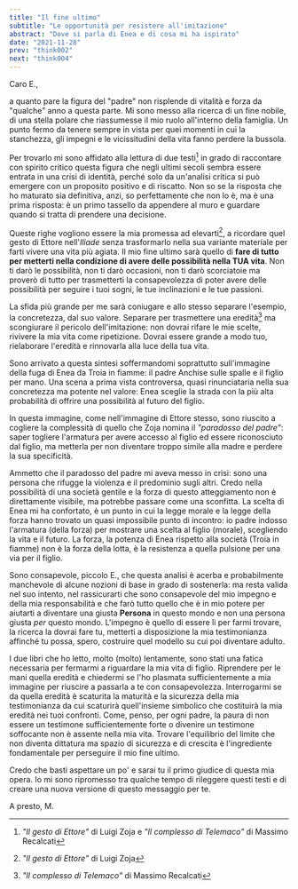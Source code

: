 ```yaml
---
title: "Il fine ultimo"
subtitle: "Le opportunità per resistere all'imitazione"
abstract: "Dove si parla di Enea e di cosa mi ha ispirato"
date: "2021-11-28"
prev: "think002"
next: "think004"
---
```


Caro E.,

a quanto pare la figura del "padre" non risplende di vitalità e forza da "qualche" anno a questa parte.
Mi sono messo alla ricerca di un fine nobile, di una stella polare che riassumesse il mio ruolo all'interno della famiglia. Un punto fermo da tenere sempre in vista per quei momenti in cui la stanchezza, gli impegni e le vicissitudini della vita fanno perdere la bussola.

Per trovarlo mi sono affidato alla lettura di due testi[^1] in grado di raccontare con spirito critico questa figura che negli ultimi secoli sembra essere entrata in una crisi di identità, perché solo da un'analisi critica si può emergere con un proposito positivo e di riscatto. Non so se la risposta che ho maturato sia definitiva, anzi, so perfettamente che non lo è, ma è una prima risposta: è un primo tassello da appendere al muro e guardare quando si tratta di prendere una decisione.

Queste righe vogliono essere la mia promessa ad elevarti[^2], a ricordare quel gesto di Ettore nell'*Iliade* senza trasformarlo nella sua variante materiale per farti vivere una vita più agiata. Il mio fine ultimo sarà quello di **fare di tutto per metterti nella condizione di avere delle possibilità nella TUA vita**. Non ti darò le possibilità, non ti darò occasioni, non ti darò scorciatoie ma proverò di tutto per trasmetterti la consapevolezza di poter avere delle possibilità per seguire i tuoi sogni, le tue inclinazioni e le tue passioni.

La sfida più grande per me sarà coniugare e allo stesso separare l'esempio, la concretezza, dal suo valore. Separare per trasmettere una eredità[^3] ma scongiurare il pericolo dell'imitazione: non dovrai rifare le mie scelte, rivivere la mia vita come ripetizione. Dovrai essere grande a modo tuo, rielaborare l'eredità e rinnovarla alla luce della tua vita. 

Sono arrivato a questa sintesi soffermandomi soprattutto sull'immagine della fuga di Enea da Troia in fiamme: il padre Anchise sulle spalle e il figlio per mano. Una scena a prima vista controversa, quasi rinunciataria nella sua concretezza ma potente nel valore: Enea sceglie la strada con la più alta probabilità di offrire una possibilità al futuro del figlio.

In questa immagine, come nell'immagine di Ettore stesso, sono riuscito a cogliere la complessità di quello che Zoja nomina il *"paradosso del padre"*: saper togliere l'armatura per avere accesso al figlio ed essere riconosciuto dal figlio, ma metterla per non diventare troppo simile alla madre e perdere la sua specificità.

Ammetto che il paradosso del padre mi aveva messo in crisi: sono una persona che rifugge la violenza e il predominio sugli altri. Credo nella possibilità di una società gentile e la forza di questo atteggiamento non è direttamente visibile, ma potrebbe passare come una sconfitta. La scelta di Enea mi ha confortato, è un punto in cui la legge morale e la legge della forza hanno trovato un quasi impossibile punto di incontro: io padre indosso l'armatura (della forza) per mostrare una scelta al figlio (morale), scegliendo la vita e il futuro. La forza, la potenza di Enea rispetto alla società (Troia in fiamme) non è la forza della lotta, è la resistenza a quella pulsione per una via per il figlio.

Sono consapevole, piccolo E., che questa analisi è acerba e probabilmente manchevole di alcune nozioni di base in grado di sostenerla: ma resta valida nel suo intento, nel rassicurarti che sono consapevole del mio impegno e della mia responsabilità e che farò tutto quello che è in mio potere per aiutarti a diventare una giusta **Persona** in questo mondo e non una persona giusta *per* questo mondo. L'impegno è quello di essere lì per farmi trovare, la ricerca la dovrai fare tu, metterti a disposizione la mia testimonianza affinché tu possa, spero, costruire quel modello su cui poi diventare adulto.

I due libri che ho letto, molto (molto) lentamente, sono stati una fatica necessaria per fermarmi a riguardare la mia vita di figlio. Riprendere per le mani quella eredità e chiedermi se l'ho plasmata sufficientemente a mia immagine per riuscire a passarla a te con consapevolezza. Interrogarmi se da quella eredità è scaturita la maturità e la sicurezza della mia testimonianza da cui scaturirà quell'insieme simbolico che costituirà la mia eredità nei tuoi confronti. Come, penso, per ogni padre, la paura di non essere un testimone sufficientemente forte o divenire un testimone soffocante non è assente nella mia vita. Trovare l'equilibrio del limite che non diventa dittatura ma spazio di sicurezza e di crescita è l'ingrediente fondamentale per perseguire il mio fine ultimo.

Credo che basti aspettare un po' e sarai tu il primo giudice di questa mia opera.
Io mi sono ripromesso tra qualche tempo di rileggere questi testi e di creare una nuova versione di questo messaggio per te.

A presto,
M.

[^1]: *"Il gesto di Ettore"* di Luigi Zoja e *"Il complesso di Telemaco"* di Massimo Recalcati
[^2]: *"Il gesto di Ettore"* di Luigi Zoja
[^3]: *"Il complesso di Telemaco"* di Massimo Recalcati
